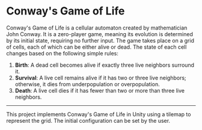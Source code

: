# Conway's Game of Life

Conway's Game of Life is a cellular automaton created by mathematician John Conway. It is a zero-player game, meaning its evolution is determined by its initial state, requiring no further input. The game takes place on a grid of cells, each of which can be either alive or dead. The state of each cell changes based on the following simple rules:

1. **Birth**: A dead cell becomes alive if exactly three live neighbors surround it.
2. **Survival**: A live cell remains alive if it has two or three live neighbors; otherwise, it dies from underpopulation or overpopulation.
3. **Death**: A live cell dies if it has fewer than two or more than three live neighbors.  

___________________________________________  

This project implements Conway's Game of Life in Unity using a tilemap to represent the grid. The initial configuration can be set by the user.
